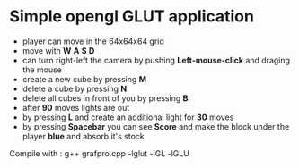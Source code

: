 # Simple opengl GLUT application

- player can move in the 64x64x64 grid
- move with **W** **A** **S** **D**
- can turn right-left the camera by pushing **Left-mouse-click** and draging the mouse
- create a new cube by pressing **M**
- delete a cube by pressing **N**
- delete all cubes in front of you by pressing **B**
- after **90** moves lights are out
- by pressing **L** and create an additional light for **30** moves
- by pressing **Spacebar** you can see **Score** and make the block under the player **blue** and absorb it's stock

Compile with : g++ grafpro.cpp -lglut -lGL -lGLU
